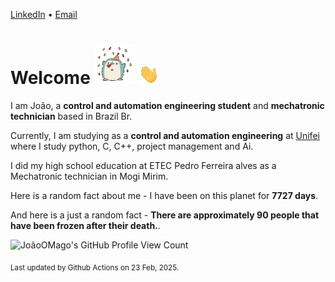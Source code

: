 [LinkedIn](https://www.linkedin.com/in/joão-pedro-gozzoli-b95641301/) &bull;
[Email](joaopedrogozzoli@gmail.com)

# Welcome <img src="happy.gif" height="64px" /> <img src="wave.gif" height="32px" />

I am João, a  **control and automation engineering student** and **mechatronic technician** based in Brazil Br.

Currently, I am studying as a **control and automation engineering** at [Unifei](https://unifei.edu.br) where I study python, C, C++, project management and Ai.

I did my high school education at ETEC Pedro Ferreira alves as a Mechatronic technician in Mogi Mirim.

Here is a random fact about me - I have been on this planet for **7727 days**.

And here is a just a random fact -  **There are approximately 90 people that have been frozen after their death.**.

![JoãoOMago's GitHub Profile View Count](https://komarev.com/ghpvc/?username=JoaoOMago)

<sub>Last updated by Github Actions on 23 Feb, 2025.</sub>
